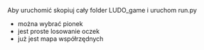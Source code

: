 Aby uruchomić skopiuj cały folder LUDO_game i uruchom run.py
- można wybrać pionek
- jest proste losowanie oczek
- już jest mapa współrzędnych 
